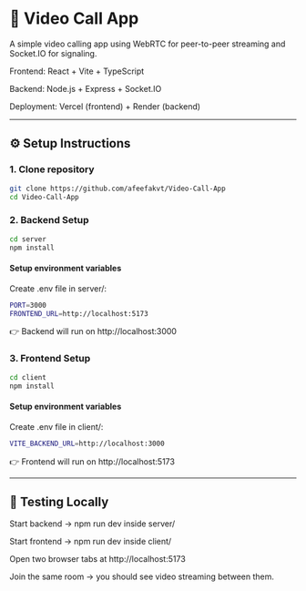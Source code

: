 # 🎥 Video Call App 

A simple video calling app using WebRTC for peer-to-peer streaming and Socket.IO for signaling.

Frontend: React + Vite + TypeScript

Backend: Node.js + Express + Socket.IO

Deployment: Vercel (frontend) + Render (backend)

---


## ⚙️ Setup Instructions

### 1. Clone repository
```bash
git clone https://github.com/afeefakvt/Video-Call-App
cd Video-Call-App
```
### 2. Backend Setup
```bash
cd server
npm install
```

#### Setup environment variables

Create .env file in server/:
```bash
PORT=3000
FRONTEND_URL=http://localhost:5173
```
👉 Backend will run on http://localhost:3000



### 3. Frontend Setup
```bash
cd client
npm install
```

#### Setup environment variables

Create .env file in client/:
```bash
VITE_BACKEND_URL=http://localhost:3000
```
👉 Frontend will run on http://localhost:5173

---

## 🧪 Testing Locally

Start backend → npm run dev inside server/

Start frontend → npm run dev inside client/

Open two browser tabs at http://localhost:5173

Join the same room → you should see video streaming between them.



